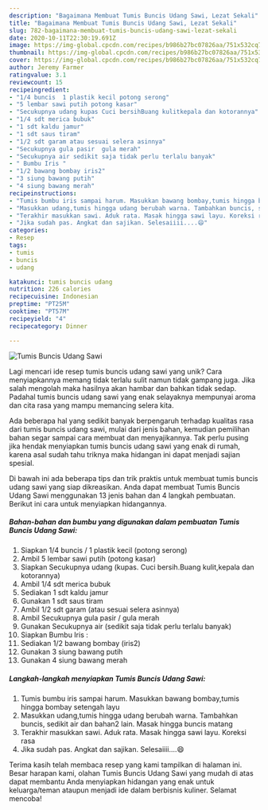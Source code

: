 ```yaml
---
description: "Bagaimana Membuat Tumis Buncis Udang Sawi, Lezat Sekali"
title: "Bagaimana Membuat Tumis Buncis Udang Sawi, Lezat Sekali"
slug: 782-bagaimana-membuat-tumis-buncis-udang-sawi-lezat-sekali
date: 2020-10-11T22:30:19.691Z
image: https://img-global.cpcdn.com/recipes/b986b27bc07826aa/751x532cq70/tumis-buncis-udang-sawi-foto-resep-utama.jpg
thumbnail: https://img-global.cpcdn.com/recipes/b986b27bc07826aa/751x532cq70/tumis-buncis-udang-sawi-foto-resep-utama.jpg
cover: https://img-global.cpcdn.com/recipes/b986b27bc07826aa/751x532cq70/tumis-buncis-udang-sawi-foto-resep-utama.jpg
author: Jeremy Farmer
ratingvalue: 3.1
reviewcount: 15
recipeingredient:
- "1/4 buncis  1 plastik kecil potong serong"
- "5 lembar sawi putih potong kasar"
- "Secukupnya udang kupas Cuci bersihBuang kulitkepala dan kotorannya"
- "1/4 sdt merica bubuk"
- "1 sdt kaldu jamur"
- "1 sdt saus tiram"
- "1/2 sdt garam atau sesuai selera asinnya"
- "Secukupnya gula pasir  gula merah"
- "Secukupnya air sedikit saja tidak perlu terlalu banyak"
- " Bumbu Iris "
- "1/2 bawang bombay iris2"
- "3 siung bawang putih"
- "4 siung bawang merah"
recipeinstructions:
- "Tumis bumbu iris sampai harum. Masukkan bawang bombay,tumis hingga bombay setengah layu"
- "Masukkan udang,tumis hingga udang berubah warna. Tambahkan buncis, sedikit air dan bahan2 lain. Masak hingga buncis matang"
- "Terakhir masukkan sawi. Aduk rata. Masak hingga sawi layu. Koreksi rasa"
- "Jika sudah pas. Angkat dan sajikan. Selesaiiii....😄"
categories:
- Resep
tags:
- tumis
- buncis
- udang

katakunci: tumis buncis udang 
nutrition: 226 calories
recipecuisine: Indonesian
preptime: "PT25M"
cooktime: "PT57M"
recipeyield: "4"
recipecategory: Dinner

---
```



![Tumis Buncis Udang Sawi](https://img-global.cpcdn.com/recipes/b986b27bc07826aa/751x532cq70/tumis-buncis-udang-sawi-foto-resep-utama.jpg)

Lagi mencari ide resep tumis buncis udang sawi yang unik? Cara menyiapkannya memang tidak terlalu sulit namun tidak gampang juga. Jika salah mengolah maka hasilnya akan hambar dan bahkan tidak sedap. Padahal tumis buncis udang sawi yang enak selayaknya mempunyai aroma dan cita rasa yang mampu memancing selera kita.



Ada beberapa hal yang sedikit banyak berpengaruh terhadap kualitas rasa dari tumis buncis udang sawi, mulai dari jenis bahan, kemudian pemilihan bahan segar sampai cara membuat dan menyajikannya. Tak perlu pusing jika hendak menyiapkan tumis buncis udang sawi yang enak di rumah, karena asal sudah tahu triknya maka hidangan ini dapat menjadi sajian spesial.


Di bawah ini ada beberapa tips dan trik praktis untuk membuat tumis buncis udang sawi yang siap dikreasikan. Anda dapat membuat Tumis Buncis Udang Sawi menggunakan 13 jenis bahan dan 4 langkah pembuatan. Berikut ini cara untuk menyiapkan hidangannya.

<!--inarticleads1-->

##### Bahan-bahan dan bumbu yang digunakan dalam pembuatan Tumis Buncis Udang Sawi:

1. Siapkan 1/4 buncis / 1 plastik kecil (potong serong)
1. Ambil 5 lembar sawi putih (potong kasar)
1. Siapkan Secukupnya udang (kupas. Cuci bersih.Buang kulit,kepala dan kotorannya)
1. Ambil 1/4 sdt merica bubuk
1. Sediakan 1 sdt kaldu jamur
1. Gunakan 1 sdt saus tiram
1. Ambil 1/2 sdt garam (atau sesuai selera asinnya)
1. Ambil Secukupnya gula pasir / gula merah
1. Gunakan Secukupnya air (sedikit saja tidak perlu terlalu banyak)
1. Siapkan  Bumbu Iris :
1. Sediakan 1/2 bawang bombay (iris2)
1. Gunakan 3 siung bawang putih
1. Gunakan 4 siung bawang merah




<!--inarticleads2-->

##### Langkah-langkah menyiapkan Tumis Buncis Udang Sawi:

1. Tumis bumbu iris sampai harum. Masukkan bawang bombay,tumis hingga bombay setengah layu
1. Masukkan udang,tumis hingga udang berubah warna. Tambahkan buncis, sedikit air dan bahan2 lain. Masak hingga buncis matang
1. Terakhir masukkan sawi. Aduk rata. Masak hingga sawi layu. Koreksi rasa
1. Jika sudah pas. Angkat dan sajikan. Selesaiiii....😄




Terima kasih telah membaca resep yang kami tampilkan di halaman ini. Besar harapan kami, olahan Tumis Buncis Udang Sawi yang mudah di atas dapat membantu Anda menyiapkan hidangan yang enak untuk keluarga/teman ataupun menjadi ide dalam berbisnis kuliner. Selamat mencoba!

